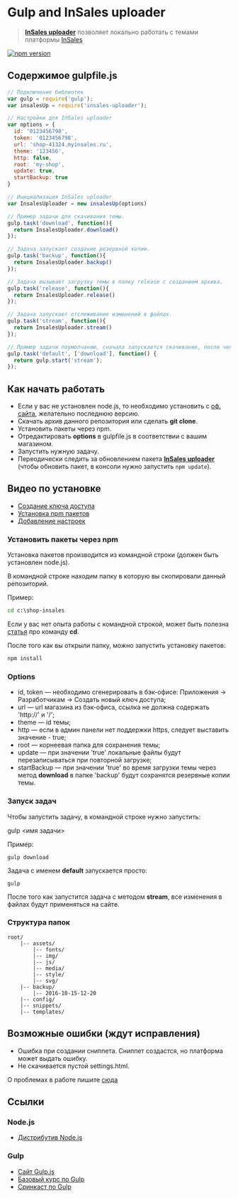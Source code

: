 # Gulp and InSales uploader

>**[InSales uploader](https://github.com/brainmurder/insales-uploader)** позволяет локально работать с темами платформы [InSales](http://www.insales.ru/)

[![npm version](https://badge.fury.io/js/insales-uploader.svg)](https://badge.fury.io/js/insales-uploader)

## Содержимое gulpfile.js

```javascript
// Подключение библиотек
var gulp = require('gulp');
var insalesUp = require('insales-uploader');

// Настройки для InSales uploader
var options = {
  id: '0123456798',
  token: '0123456798',
  url: 'shop-41324.myinsales.ru',
  theme: '123456',
  http: false,
  root: 'my-shop',
  update: true,
  startBackup: true
}

// Инициализация InSales uploader
var InsalesUploader = new insalesUp(options)

// Пример задачи для скачивания темы.
gulp.task('download', function(){
  return InsalesUploader.download()
});

// Задача запускает создание резервной копии.
gulp.task('backup', function(){
  return InsalesUploader.backup()
});

// Задача вызывает загрузку темы в папку release с созданием архива.
gulp.task('release', function(){
  return InsalesUploader.release()
});

// Задача запускает отслеживание изменений в файлах.
gulp.task('stream', function(){
  return InsalesUploader.stream()
});

// Пример задачи поумолчанию, сначала запускается скачивание, после чего запускаем отслеживание изменений.
gulp.task('default', ['download'], function() {
  return gulp.start('stream');
});
```

## Как начать работать

+ Если у вас не установлен node.js, то необходимо установить с [оф. сайта](https://nodejs.org/), желательно последнюю версию.
+ Скачать архив данного репозитория или сделать **git clone**.
+ Установить пакеты через npm.
+ Отредактировать **options** в gulpfile.js в соответствии с вашим магазином.
+ Запустить нужную задачу.
+ Переодически следить за обновлением пакета **[InSales uploader](https://github.com/brainmurder/insales-uploader)** (чтобы обновить пакет, в консоли нужно запустить `npm update`).

## Видео по установке

+ [Создание ключа доступа](https://youtu.be/SSUdqtJFEYE)
+ [Установка npm пакетов](https://youtu.be/A8OkEZ_Vay0)
+ [Добавление настроек](https://youtu.be/OOdUPf7__g0)

### Установить пакеты через npm

Установка пакетов производится из командной строки (должен быть установлен node.js).

В командной строке находим папку в которую вы скопировали данный репозиторий.

Пример:

```cmd
cd c:\shop-insales
```

Если у вас нет опыта работы с командной строкой, может быть полезна [статья](https://ru.wikipedia.org/wiki/Cd_(%D0%BA%D0%BE%D0%BC%D0%B0%D0%BD%D0%B4%D0%B0)) про команду **cd**.

После того как вы открыли папку, можно запустить установку пакетов:

```cmd
npm install
```

### Options
* id, token — необходимо сгенерировать в бэк-офисе: Приложения -> Разработчикам -> Создать новый ключ доступа;
* url — url магазина из бэк-офиса, ссылка не должна содержать 'http://' и '/';
* theme — id темы;
* http — если в админ панели нет поддержки https, следует выставить значение - true;
* root — корнеевая папка для сохранения темы;
* update — при значении 'true' локальные файлы будут перезаписываться при повторной загрузке;
* startBackup — при значении 'true' во время загрузки темы через метод **download** в папке 'backup' будут сохранятся резервные копии темы.

### Запуск задач

Чтобы запустить задачу, в командной строке нужно запустить:

gulp <имя задачи>

Пример:
```
gulp download
```

Задача с именем **default** запускается просто:

```
gulp
```

После того как запустится задача с методом **stream**, все изменения в файлах будут применяться на сайте.

### Структура папок

```
root/
    |-- assets/
        |-- fonts/
        |-- img/
        |-- js/
        |-- media/
        |-- style/
        |-- svg/
    |-- backup/
        |-- 2016-10-15-12-20
    |-- config/
    |-- snippets/
    |-- templates/
```
## Возможные ошибки (ждут исправления)

+ Ошибка при создании сниппета. Сниппет создастся, но платформа может выдать ошибку.
+ Не скачивается пустой settings.html.

О проблемах в работе пишите [сюда](https://github.com/brainmurder/InSales-uploader-gulp-test/issues)


## Ссылки

### Node.js

* [Дистрибутив Node.js](https://nodejs.org/en/download/)

### Gulp

* [Сайт Gulp.js](http://gulpjs.com/)
* [Базовый курс по Gulp](http://loftblog.ru/material/gulp-js-rabotaem-s-css-concat-minify-rename-notify-watch-dest/)
* [Сринкаст по Gulp](https://learn.javascript.ru/screencast/gulp)
